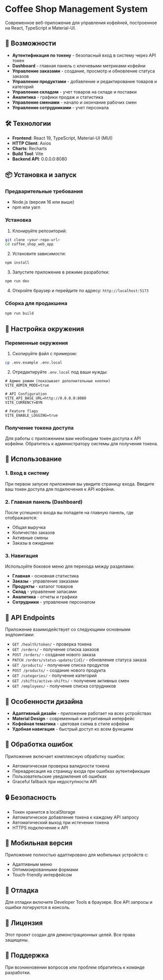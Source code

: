 # Coffee Shop Management System

Современное веб-приложение для управления кофейней, построенное на React, TypeScript и Material-UI.

## 🚀 Возможности

- **Аутентификация по токену** - безопасный вход в систему через API токен
- **Dashboard** - главная панель с ключевыми метриками кофейни
- **Управление заказами** - создание, просмотр и обновление статуса заказов
- **Управление продуктами** - добавление и редактирование товаров и категорий
- **Управление складом** - учет товаров на складе и поставки
- **Аналитика** - графики продаж и статистика
- **Управление сменами** - начало и окончание рабочих смен
- **Управление сотрудниками** - учет персонала

## 🛠 Технологии

- **Frontend**: React 19, TypeScript, Material-UI (MUI)
- **HTTP Client**: Axios
- **Charts**: Recharts
- **Build Tool**: Vite
- **Backend API**: 0.0.0.0:8080

## 📦 Установка и запуск

### Предварительные требования

- Node.js (версия 16 или выше)
- npm или yarn

### Установка

1. Клонируйте репозиторий:
```bash
git clone <your-repo-url>
cd coffee_shop_web_app
```

2. Установите зависимости:
```bash
npm install
```

3. Запустите приложение в режиме разработки:
```bash
npm run dev
```

4. Откройте браузер и перейдите по адресу: `http://localhost:5173`

### Сборка для продакшена

```bash
npm run build
```

## 🔑 Настройка окружения

### Переменные окружения

1. Скопируйте файл с примером:
```bash
cp .env.example .env.local
```

2. Отредактируйте `.env.local` под ваши нужды:
```env
# Админ режим (показывает дополнительные кнопки)
VITE_ADMIN_MODE=true

# API Configuration
VITE_API_BASE_URL=http://0.0.0.0:8080
VITE_CURRENCY=BYN

# Feature flags
VITE_ENABLE_LOGGING=true
```

### Получение токена доступа

Для работы с приложением вам необходим токен доступа к API кофейни. Обратитесь к администратору системы для получения токена.

## 🎯 Использование

### 1. Вход в систему

При первом запуске приложения вы увидите страницу входа. Введите ваш токен доступа для подключения к API кофейни.

### 2. Главная панель (Dashboard)

После успешного входа вы попадете на главную панель, где отображаются:
- Общая выручка
- Количество заказов
- Активные смены
- Заказы в ожидании

### 3. Навигация

Используйте боковое меню для перехода между разделами:
- **Главная** - основная статистика
- **Заказы** - управление заказами
- **Продукты** - каталог товаров
- **Склад** - управление запасами
- **Аналитика** - отчеты и графики
- **Сотрудники** - управление персоналом

## 🔧 API Endpoints

Приложение взаимодействует со следующими основными эндпоинтами:

- `GET /health/token/` - проверка токена
- `GET /orders/` - получение списка заказов
- `POST /orders/` - создание нового заказа
- `PATCH /orders/status-update/{id}/` - обновление статуса заказа
- `GET /products/` - получение списка продуктов
- `POST /products/` - создание нового продукта
- `GET /categories/` - получение категорий
- `GET /shifts/active-shifts/` - получение активных смен
- `GET /employees/` - получение списка сотрудников

## 🎨 Особенности дизайна

- **Адаптивный дизайн** - приложение работает на всех устройствах
- **Material Design** - современный и интуитивный интерфейс
- **Кофейная тематика** - цветовая схема в стиле кофейни
- **Удобная навигация** - быстрый доступ ко всем функциям

## 🚨 Обработка ошибок

Приложение включает комплексную обработку ошибок:
- Автоматическая проверка валидности токена
- Переадресация на страницу входа при ошибках аутентификации
- Пользовательские уведомления об ошибках
- Graceful fallback при недоступности API

## 🔒 Безопасность

- Токен хранится в localStorage
- Автоматическое добавление токена к каждому API запросу
- Автоматический выход при истечении токена
- HTTPS подключение к API

## 📱 Мобильная версия

Приложение полностью адаптировано для мобильных устройств с:
- Адаптивным меню
- Оптимизированными формами
- Touch-friendly интерфейсом

## 🐛 Отладка

Для отладки включите Developer Tools в браузере. Все API запросы и ошибки логируются в консоль.

## 📄 Лицензия

Этот проект создан для демонстрационных целей. Все права защищены.

## 🤝 Поддержка

При возникновении вопросов или проблем обратитесь к команде разработки.
